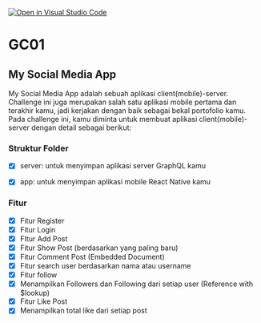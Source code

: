 [![Open in Visual Studio Code](https://classroom.github.com/assets/open-in-vscode-718a45dd9cf7e7f842a935f5ebbe5719a5e09af4491e668f4dbf3b35d5cca122.svg)](https://classroom.github.com/online_ide?assignment_repo_id=13040731&assignment_repo_type=AssignmentRepo)
# GC01

## My Social Media App

My Social Media App adalah sebuah aplikasi client(mobile)-server. Challenge ini juga merupakan salah satu aplikasi mobile pertama dan terakhir kamu, jadi kerjakan dengan baik sebagai bekal portofolio kamu. Pada challenge ini, kamu diminta untuk membuat aplikasi client(mobile)-server dengan detail sebagai berikut:

### Struktur Folder
- [x] server: untuk menyimpan aplikasi server GraphQL kamu 
- [x] app: untuk menyimpan aplikasi mobile React Native kamu


### Fitur
- [x] Fitur Register
- [x] Fitur Login
- [x] FItur Add Post
- [x] Fitur Show Post (berdasarkan yang paling baru)
- [x] Fitur Comment Post (Embedded Document)
- [x] Fitur search user berdasarkan nama atau username
- [x] Fitur follow
- [x] Menampilkan Followers dan Following dari setiap user (Reference with $lookup)
- [x] Fitur Like Post
- [x] Menampilkan total like dari setiap post
